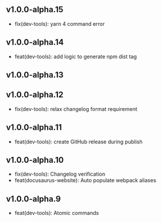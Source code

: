 ## v1.0.0-alpha.15

- fix(dev-tools): yarn 4 command error

## v1.0.0-alpha.14

- feat(dev-tools): add logic to generate npm dist tag

## v1.0.0-alpha.13
## v1.0.0-alpha.12

- fix(dev-tools): relax changelog format requirement

## v1.0.0-alpha.11

- feat(dev-tools): create GitHub release during publish

## v1.0.0-alpha.10

- fix(dev-tools): Changelog verification
- feat(docusaurus-website): Auto populate webpack aliases

## v1.0.0-alpha.9

- feat(dev-tools): Atomic commands
